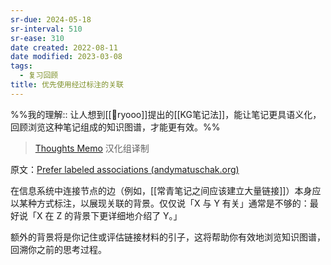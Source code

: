 ```yaml
---
sr-due: 2024-05-18
sr-interval: 510
sr-ease: 310
date created: 2022-08-11
date modified: 2023-03-08
tags:
  - 复习回顾
title: 优先使用经过标注的关联
---
```


%%我的理解:: 让人想到[[🧑ryooo]]提出的[[KG笔记法]]，能让笔记更具语义化，回顾浏览这种笔记组成的知识图谱，才能更有效。%%

> [Thoughts Memo](https://paratranz.cn/projects/3131) 汉化组译制

原文：[Prefer labeled associations (andymatuschak.org)](https://notes.andymatuschak.org/z7pGUpz2fQsHHUPbjThz85xXPvHwrmikAeYH4)

在信息系统中连接节点的边（例如，[[常青笔记之间应该建立大量链接]]）本身应以某种方式标注，以展现关联的背景。仅仅说「X 与 Y 有关」通常是不够的：最好说「X 在 Z 的背景下更详细地介绍了 Y。」

额外的背景将是你记住或评估链接材料的引子，这将帮助你有效地浏览知识图谱，回溯你之前的思考过程。
